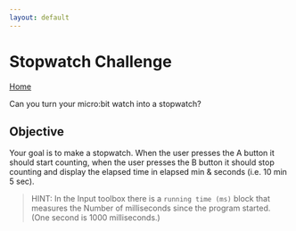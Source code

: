 ```yaml
---
layout: default
---
```


# Stopwatch Challenge
[Home](./)

Can you turn your micro:bit watch into a stopwatch?

## Objective

Your goal is to make a stopwatch. When the user presses the A button it should start counting, when the user presses the B button it should stop counting and display the elapsed time in elapsed min & seconds (i.e. 10 min 5 sec).

> HINT: In the Input toolbox there is a `running time (ms)` block that measures the Number of milliseconds since the program started. (One second is 1000 milliseconds.)